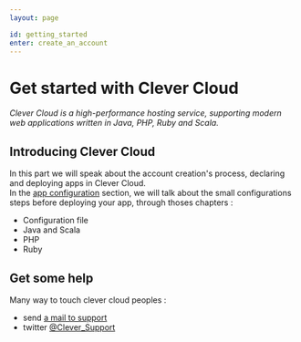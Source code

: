 ```yaml
---
layout: page

id: getting_started
enter: create_an_account
---
```

# Get started with Clever Cloud

*Clever Cloud is a high-performance hosting service, supporting modern web applications written in Java, PHP, Ruby and Scala.*

## Introducing Clever Cloud

In this part we will speak about the account creation's process, declaring and deploying apps in Clever Cloud.  
In the <a href="/app-configuration.html">app configuration</a> section, we will talk about the small configurations steps before deploying your app, through thoses chapters&nbsp;:
* Configuration file
* Java and Scala
* PHP 
* Ruby 




## Get some help

Many way to touch clever cloud peoples :
* send <a href="mailto:support@clever-cloud.com">a mail to support</a>
* twitter <a href="http://twitter.com/Clever_Support">@Clever_Support</a>


